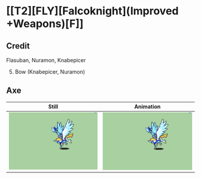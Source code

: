 # [\[T2\]\[FLY\]\[Falcoknight\]\(Improved +Weapons\)\[F\]]

## Credit

Flasuban, Nuramon, Knabepicer

5. Bow (Knabepicer, Nuramon)
	
## Axe

| Still | Animation |
| :---: | :-------: |
| ![Axe still](./Axe_000.png) | ![Axe animation](./Axe.gif) |
